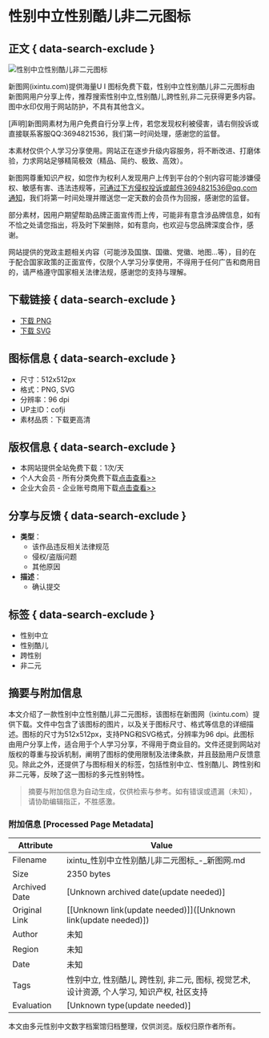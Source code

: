 # 性别中立性别酷儿非二元图标

## 正文 { data-search-exclude }


![性别中立性别酷儿非二元图标](https://img.ixintu.com/download/jpg/20200714/839db600a2a87aae2eaed0b8371ac143_512_512.jpg!con)

新图网(ixintu.com)提供海量U I 图标免费下载，性别中立性别酷儿非二元图标由新图网用户分享上传，推荐搜索性别中立,性别酷儿,跨性别,非二元获得更多内容。图中水印仅用于网站防护，不具有其他含义。

\[声明\]新图网素材为用户免费自行分享上传，若您发现权利被侵害，请右侧投诉或直接联系客服QQ:3694821536，我们第一时间处理，感谢您的监督。

本素材仅供个人学习分享使用。网站正在逐步升级内容服务，将不断改进、打磨体验，力求网站足够精简极效（精品、简约、极致、高效）。

新图网尊重知识产权，如您作为权利人发现用户上传到平台的个别内容可能涉嫌侵权、敏感有害、违法违规等，可通过下方侵权投诉或邮件3694821536@qq.com通知，我们将第一时间处理并赠送您一定天数的会员作为回报，感谢您的监督。

部分素材，因用户期望帮助品牌正面宣传而上传，可能非有意含涉品牌信息，如有不恰之处请您指出，将及时下架删除，如有意向，也欢迎与您品牌深度合作，感谢。

网站提供的党政主题相关内容（可能涉及国旗、国徽、党徽、地图...等），目的在于配合国家政策的正面宣传，仅限个人学习分享使用，不得用于任何广告和商用目的，请严格遵守国家相关法律法规，感谢您的支持与理解。

## 下载链接 { data-search-exclude }
- [下载 PNG](javascript:;)
- [下载 SVG](javascript:;)

## 图标信息 { data-search-exclude }
- 尺寸：512x512px
- 格式：PNG, SVG
- 分辨率：96 dpi
- UP主ID：cofji
- 素材品质：下载更高清

## 版权信息 { data-search-exclude }
- 本网站提供全站免费下载：1次/天
- 个人大会员 - 所有分类免费下载[点击查看>>](/vip.html?)
- 企业大会员 - 企业账号商用下载[点击查看>>](/vip.html?com=1)

## 分享与反馈 { data-search-exclude }
- **类型**：
  - 该作品违反相关法律规范
  - 侵权/盗版问题
  - 其他原因
- **描述**：
  - 确认提交

## 标签 { data-search-exclude }
- 性别中立
- 性别酷儿
- 跨性别
- 非二元
<!-- tcd_original_link https://ixintu.com/sucai/0NqgqPUeq.html -->


## 摘要与附加信息

<!-- tcd_abstract -->
本文介绍了一款性别中立性别酷儿非二元图标，该图标在新图网（ixintu.com）提供下载。文件中包含了该图标的图片，以及关于图标尺寸、格式等信息的详细描述。图标的尺寸为512x512px，支持PNG和SVG格式，分辨率为96 dpi。此图标由用户分享上传，适合用于个人学习分享，不得用于商业目的。文件还提到网站对版权的尊重与投诉机制，阐明了图标的使用限制及法律条款，并且鼓励用户反馈意见。除此之外，还提供了与图标相关的标签，包括性别中立、性别酷儿、跨性别和非二元等，反映了这一图标的多元性别特性。
<!-- tcd_abstract_end -->

> 摘要与附加信息为自动生成，仅供检索与参考。如有错误或遗漏（未知），请协助编辑指正，不胜感激。

### 附加信息 [Processed Page Metadata]

| Attribute       | Value                                  |
|-----------------|----------------------------------------|
| Filename        | ixintu_性别中立性别酷儿非二元图标_-_新图网.md                             |
| Size            | 2350 bytes                           |
| Archived Date   | [Unknown archived date(update needed)]                             |
| Original Link   | [[Unknown link(update needed)]]([Unknown link(update needed)])                       |
| Author          | 未知                               |
| Region          | 未知                               |
| Date            | 未知                                 |
| Tags            | 性别中立, 性别酷儿, 跨性别, 非二元, 图标, 视觉艺术, 设计资源, 个人学习, 知识产权, 社区支持                                 |
| Evaluation            | [Unknown type(update needed)]                                 |
<!-- tcd_table_end -->

本文由多元性别中文数字档案馆归档整理，仅供浏览。版权归原作者所有。
